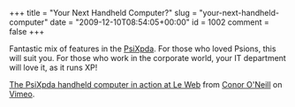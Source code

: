+++
title = "Your Next Handheld Computer?"
slug = "your-next-handheld-computer"
date = "2009-12-10T08:54:05+00:00"
id = 1002
comment = false
+++

Fantastic mix of features in the [PsiXpda](http://www.psixpda.com/content/psixpda-pocket-computer). For those who loved Psions, this will suit you. For those who work in the corporate world, your IT department will love it, as it runs XP!

[The PsiXpda handheld computer in action at Le Web](http://vimeo.com/8087906) from [Conor O&#039;Neill](http://vimeo.com/user298567) on [Vimeo](http://vimeo.com).
